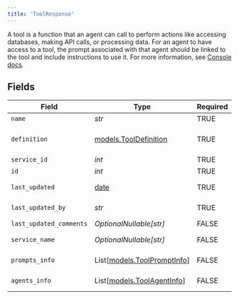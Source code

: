 ```yaml
---
title: 'ToolResponse'
---
```


A tool is a function that an agent can call to perform actions like accessing databases,
making API calls, or processing data. For an agent to have access to a tool, the prompt
associated with that agent should be linked to the tool and include instructions to use it.
For more information, see [Console docs](https://docs.syllable.ai/Resources/Tools).


## Fields

| Field                                                                                                        | Type                                                                                                         | Required                                                                                                     | Description                                                                                                  | Example                                                                                                      |
| ------------------------------------------------------------------------------------------------------------ | ------------------------------------------------------------------------------------------------------------ | ------------------------------------------------------------------------------------------------------------ | ------------------------------------------------------------------------------------------------------------ | ------------------------------------------------------------------------------------------------------------ |
| `name`                                                                                                       | *str*                                                                                                        | TRUE                                                                                           | The name of the tool                                                                                         | Weather Fetcher                                                                                              |
| `definition`                                                                                                 | [models.ToolDefinition](/python-sdk-docs/models/components/tooldefinition)                                                         | TRUE                                                                                           | A tool that can be called from an LLM during the conversation. See https://docs.syllable.ai/Resources/Tools. |                                                                                                              |
| `service_id`                                                                                                 | *int*                                                                                                        | TRUE                                                                                           | The service to which this tool belongs                                                                       |                                                                                                              |
| `id`                                                                                                         | *int*                                                                                                        | TRUE                                                                                           | The ID of the tool                                                                                           |                                                                                                              |
| `last_updated`                                                                                               | [date](https://docs.python.org/3/library/datetime.html#date-objects)                                         | TRUE                                                                                           | The timestamp of the most recent update to the service                                                       |                                                                                                              |
| `last_updated_by`                                                                                            | *str*                                                                                                        | TRUE                                                                                           | The email of the user who last updated the tool                                                              | user@email.com                                                                                               |
| `last_updated_comments`                                                                                      | *OptionalNullable[str]*                                                                                      | FALSE                                                                                           | Update comments                                                                                              |                                                                                                              |
| `service_name`                                                                                               | *OptionalNullable[str]*                                                                                      | FALSE                                                                                           | The name of the service to which the tool belongs                                                            |                                                                                                              |
| `prompts_info`                                                                                               | List[[models.ToolPromptInfo](/python-sdk-docs/models/components/toolpromptinfo)]                                                   | FALSE                                                                                           | IDs and names of the prompts linked to the tool                                                              |                                                                                                              |
| `agents_info`                                                                                                | List[[models.ToolAgentInfo](/python-sdk-docs/models/components/toolagentinfo)]                                                     | FALSE                                                                                           | IDs and names of the agents linked to the tool via a prompt                                                  |                                                                                                              |
